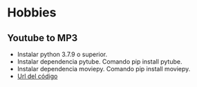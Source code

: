 ﻿
# Hobbies

## Youtube to MP3
* Instalar python 3.7.9 o superior.
* Instalar dependencia pytube. Comando pip install pytube.
* Instalar dependencia moviepy. Comando pip install moviepy.
* [Url del código](https://github.com/RodolfoTorresContreras/Mineria_de_datos/tree/master/Mapa_Mental)
